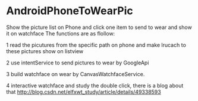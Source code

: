 # AndroidPhoneToWearPic
Show the picture list on Phone and click one item to send to wear and show it on watchface 
The functions are as flollow:

1 read the picutures from the specific path on phone and make lrucach to these pictures show on listview

2 use intentService to send pictures to wear by GoogleApi

3 build watchface on wear by CanvasWatchfaceService.

4 interactive watchface and study the double click, there is a blog about that http://blog.csdn.net/elfxwt_study/article/details/49338593
